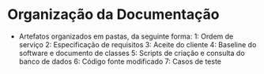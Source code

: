 # Organização da Documentação
- Artefatos organizados em pastas, da seguinte forma:
 1: Ordem de serviço
 2: Especificação de requisitos
 3: Aceite do cliente
 4: Baseline do software e documento de classes
 5: Scripts de criação e consulta do banco de dados
 6: Código fonte modificado
 7: Casos de teste


